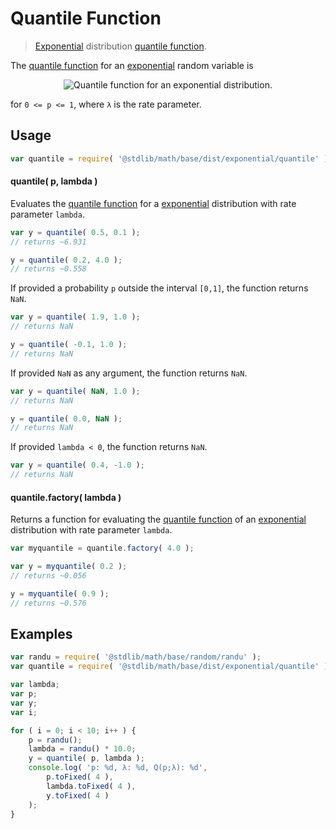 Quantile Function
===

> [Exponential][exponential] distribution [quantile function][quantile-function].

<section class="intro">

The [quantile function][quantile-function] for an [exponential][exponential] random variable is

<!-- <equation class="equation" label="eq:quantile_function" align="center" raw="Q(p;\lambda) = \frac{-\ln(1-p)}{\lambda}" alt="Quantile function for an exponential distribution."> -->

<div class="equation" align="center" data-raw-text="Q(p;\lambda) = \frac{-\ln(1-p)}{\lambda}" data-equation="eq:quantile_function">
    <img src="" alt="Quantile function for an exponential distribution.">
    <br>
</div>

<!-- </equation> -->

for `0 <= p <= 1`, where `λ` is the rate parameter.

</section>

<!-- /.intro -->

<section class="usage">

## Usage
``` javascript
var quantile = require( '@stdlib/math/base/dist/exponential/quantile' );
```

#### quantile( p, lambda )

Evaluates the [quantile function][quantile-function] for a [exponential][exponential] distribution with rate parameter `lambda`.

``` javascript
var y = quantile( 0.5, 0.1 );
// returns ~6.931

y = quantile( 0.2, 4.0 );
// returns ~0.558
```

If provided a probability `p` outside the interval `[0,1]`, the function returns `NaN`.

``` javascript
var y = quantile( 1.9, 1.0 );
// returns NaN

y = quantile( -0.1, 1.0 );
// returns NaN
```

If provided `NaN` as any argument, the function returns `NaN`.

``` javascript
var y = quantile( NaN, 1.0 );
// returns NaN

y = quantile( 0.0, NaN );
// returns NaN
```

If provided `lambda < 0`, the function returns `NaN`.

``` javascript
var y = quantile( 0.4, -1.0 );
// returns NaN
```

#### quantile.factory( lambda )

Returns a function for evaluating the [quantile function][quantile-function] of an [exponential][exponential] distribution with rate parameter `lambda`.

``` javascript
var myquantile = quantile.factory( 4.0 );

var y = myquantile( 0.2 );
// returns ~0.056

y = myquantile( 0.9 );
// returns ~0.576
```

</section>

<!-- /.usage -->

<section class="examples">

## Examples

``` javascript
var randu = require( '@stdlib/math/base/random/randu' );
var quantile = require( '@stdlib/math/base/dist/exponential/quantile' );

var lambda;
var p;
var y;
var i;

for ( i = 0; i < 10; i++ ) {
    p = randu();
    lambda = randu() * 10.0;
    y = quantile( p, lambda );
    console.log( 'p: %d, λ: %d, Q(p;λ): %d',
        p.toFixed( 4 ),
        lambda.toFixed( 4 ),
        y.toFixed( 4 )
    );
}
```

</section>

<!-- /.examples -->


<section class="links">

[quantile-function]: https://en.wikipedia.org/wiki/Quantile_function
[exponential]: https://en.wikipedia.org/wiki/Exponential_distribution

</section>

<!-- /.links -->
